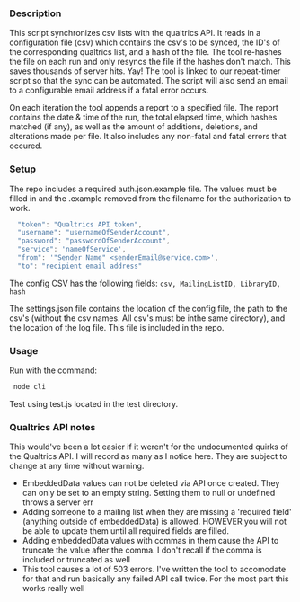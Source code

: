 ### Description ###
This script synchronizes csv lists with the qualtrics API. It reads in a configuration file (csv) 
which contains the csv's to be synced, the ID's of the corresponding qualtrics list, and a hash of the file. The tool
re-hashes the file on each run and only resyncs the file if the hashes don't match. This saves thousands of server hits. Yay!
The tool is linked to our repeat-timer script so that the sync can be automated. The script will also send an email 
to a configurable email address if a fatal error occurs. 

On each iteration the tool appends a report to a specified file. The report contains the date & time of the run, the 
total elapsed time, which hashes matched (if any), as well as the amount of additions, deletions, and alterations made per file.
It also includes any non-fatal and fatal errors that occured.

### Setup ###
The repo includes a required auth.json.example file. The values must be filled in and the .example removed from the filename for the authorization to work.
``` js
  "token": "Qualtrics API token",
  "username": "usernameOfSenderAccount",
  "password": "passwordOfSenderAccount",
  "service": 'nameOfService',
  "from": '"Sender Name" <senderEmail@service.com>',
  "to": "recipient email address"
```

The config CSV has the following fields:
```csv, MailingListID, LibraryID, hash```

The settings.json file contains the location of the config file, the path to the csv's (without the csv names. All csv's must be inthe same directory), 
and the location of the log file. This file is included in the repo.

### Usage ###
Run with the command: 
``` js
 node cli 
 ```
Test using test.js located in the test directory.

### Qualtrics API notes ###
This would've been a lot easier if it weren't for the undocumented quirks of the Qualtrics API. I will record as many as I notice here. They are subject to change at any time without warning.
* EmbeddedData values can not be deleted via API once created. They can only be set to an empty string. Setting them to null or undefined throws a server err
* Adding someone to a mailing list when they are missing a 'required field' (anything outside of embeddedData) is allowed. HOWEVER you will not be able to update them until all required fields are filled.
* Adding embeddedData values with commas in them cause the API to truncate the value after the comma. I don't recall if the comma is included or truncated as well
* This tool causes a lot of 503 errors. I've written the tool to accomodate for that and run basically any failed API call twice. For the most part this works really well

